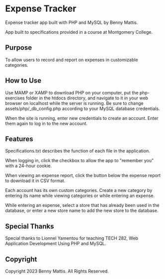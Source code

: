 # Expense Tracker

Expense tracker app built with PHP and MySQL by Benny Mattis.  

App built to specifications provided in a course at Montgomery College.

## Purpose

To allow users to record and report on expenses in customizable categories.

## How to Use

Use MAMP or XAMP to download PHP on your computer, put the php-exercises folder in the htdocs directory, and navigate to it in your web browser on localhost while the server is running. Be sure to change assets/php/_db_config.php according to your MySQL database credentials.  

When the site is running, enter new credentials to create an account. Enter them again to log in to the new account.  

## Features

Specifications.txt describes the function of each file in the application.  

When logging in, click the checkbox to allow the app to "remember you" with a 24-hour cookie.

When viewing an expense report, click the button below the expense report to download it in CSV format.  

Each account has its own custom categories. Create a new category by entering its name while viewing categories or while entering an expense.

While entering an expense, select a store that has already been used in the database, or enter a new store name to add the new store to the database.  

## Special Thanks

Special thanks to Lionnel Yamentou for teaching TECH 282, Web Application Development Using PHP and MySQL.

## Copyright

Copyright 2023 Benny Mattis. All Rights Reserved.



